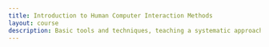 ```yaml
---
title: Introduction to Human Computer Interaction Methods
layout: course
description: Basic tools and techniques, teaching a systematic approach to interface design, task analysis, analytic and empirical evaluation methods.
---
```


